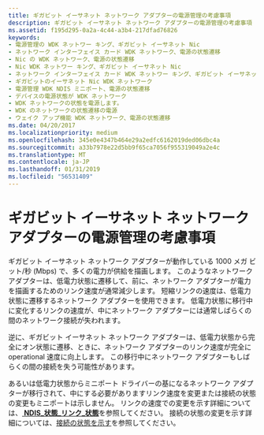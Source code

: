 ```yaml
---
title: ギガビット イーサネット ネットワーク アダプターの電源管理の考慮事項
description: ギガビット イーサネット ネットワーク アダプターの電源管理の考慮事項
ms.assetid: f195d295-0a2a-4c44-a3b4-217dfad76826
keywords:
- 電源管理の WDK ネットワー キング、ギガビット イーサネット Nic
- ネットワーク インターフェイス カード WDK ネットワーク、電源の状態遷移
- Nic の WDK ネットワーク、電源の状態遷移
- Nic WDK ネットワー キング、ギガビット イーサネット Nic
- ネットワーク インターフェイス カード WDK ネットワー キング、ギガビット イーサネット Nic
- ギガビットのイーサネット Nic WDK ネットワーク
- 電源管理 WDK NDIS ミニポート、電源の状態遷移
- デバイスの電源状態が WDK ネットワーク
- WDK ネットワークの状態を電源します。
- WDK のネットワークの状態遷移の電源
- ウェイク アップ機能 WDK ネットワーク、電源の状態遷移
ms.date: 04/20/2017
ms.localizationpriority: medium
ms.openlocfilehash: 345e0e4347b464e29a2edfc6162019ded06dbc4a
ms.sourcegitcommit: a33b7978e22d5bb9f65ca7056f955319049a2e4c
ms.translationtype: MT
ms.contentlocale: ja-JP
ms.lasthandoff: 01/31/2019
ms.locfileid: "56531409"
---
```

# <a name="power-management-considerations-for-gigabit-ethernet-network-adapters"></a>ギガビット イーサネット ネットワーク アダプターの電源管理の考慮事項


ギガビット イーサネット ネットワーク アダプターが動作している 1000 メガ ビット/秒 (Mbps) で、多くの電力が供給を描画します。 このようなネットワーク アダプターは、低電力状態に遷移して、前に、ネットワーク アダプターが電力を描画するためのリンク速度が通常減少します。 短縮リンクの速度は、低電力状態に遷移するネットワーク アダプターを使用できます。 低電力状態に移行中に変化するリンクの速度が、中にネットワーク アダプターには通常しばらくの間のネットワーク接続が失われます。

逆に、ギガビット イーサネット ネットワーク アダプターは、低電力状態から完全にオン状態に遷移、ときに、ネットワーク アダプターのリンク速度が完全に operational 速度に向上します。 この移行中にネットワーク アダプターもしばらくの間の接続を失う可能性があります。

あるいは低電力状態からミニポート ドライバーの基になるネットワーク アダプターが移行されて、中にする必要がありますリンク速度を変更または接続の状態の変更もミニポートは示しません。 リンクの速度での変更を示す詳細については、[ **NDIS\_状態\_リンク\_状態**](https://msdn.microsoft.com/library/windows/hardware/ff567391)を参照してください。 接続の状態の変更を示す詳細については、[接続の状態を示す](indicating-connection-status.md)を参照してください。

 

 





